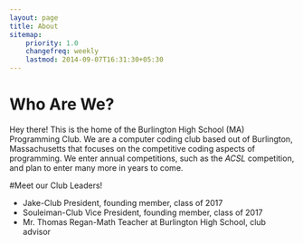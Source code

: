 ```yaml
---
layout: page
title: About
sitemap:
    priority: 1.0
    changefreq: weekly
    lastmod: 2014-09-07T16:31:30+05:30
---
```

# Who Are We?

Hey there! This is the home of the Burlington High School (MA) Programming Club. We are a computer coding club based out of Burlington, Massachusetts that focuses on the competitive coding aspects of programming. We enter annual competitions, such as the *ACSL* competition, and plan to enter many more in years to come.   

#Meet our Club Leaders!

* Jake-Club President, founding member, class of 2017
* Souleiman-Club Vice President, founding member, class of 2017 
* Mr. Thomas Regan-Math Teacher at Burlington High School, club advisor



        




